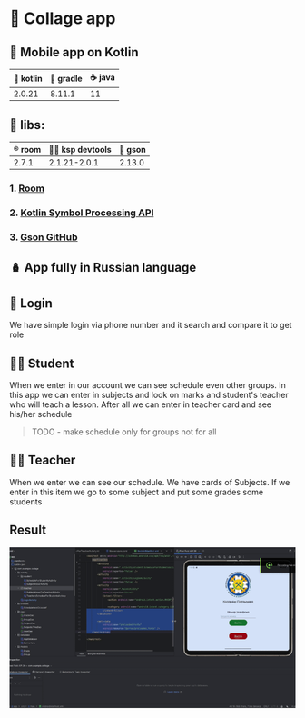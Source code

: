 # 🏫 Collage app
## 📱 Mobile app on Kotlin
| 🐨 kotlin |🐘 gradle|☕ java|
|-----------|---------|--------|
|2.0.21     |8.11.1   |11      |

## 🧾 libs:
| ®️ room |🧑‍💻 ksp devtools|🙈 gson|
|-----------|---------|--------|
|2.7.1      |2.1.21-2.0.1   |2.13.0     |
### 1. [Room](https://developer.android.com/training/data-storage/room)
### 2. [Kotlin Symbol Processing API﻿](https://kotlinlang.org/docs/ksp-overview.html)
### 3. [Gson GitHub](https://github.com/google/gson)

🪆 App fully in Russian language
---

## 🥸 Login
We have simple login via phone number and it search and compare it to get role
## 🧑‍🎓 Student 
When we enter in our account we can see schedule even other groups. In this app we can enter in subjects and look on marks and student's teacher who will teach a lesson. After all we can enter in teacher card
and see his/her schedule
> TODO - make schedule only for groups not for all
## 🧑‍🏫 Teacher
When we enter we can see our schedule. We have cards of Subjects. If we enter in this item we go to some subject and put some grades some students

## Result
![](documentation/result.gif)
